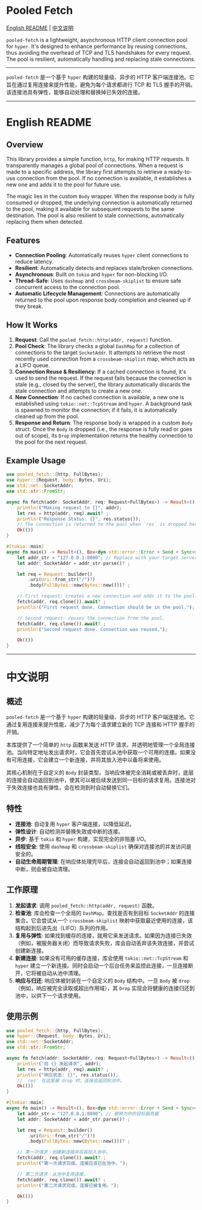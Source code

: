 # Pooled Fetch

[English README](#english-readme) | [中文说明](#中文说明)

`pooled-fetch` is a lightweight, asynchronous HTTP client connection pool for `hyper`. It's designed to enhance performance by reusing connections, thus avoiding the overhead of TCP and TLS handshakes for every request. The pool is resilient, automatically handling and replacing stale connections.

----

`pooled-fetch` 是一个基于 `hyper` 构建的轻量级、异步的 HTTP 客户端连接池。它旨在通过复用连接来提升性能，避免为每个请求都进行 TCP 和 TLS 握手的开销。该连接池具有弹性，能够自动处理和替换掉已失效的连接。

---

# English README

## Overview

This library provides a simple function, `http`, for making HTTP requests. It transparently manages a global pool of connections. When a request is made to a specific address, the library first attempts to retrieve a ready-to-use connection from the pool. If no connection is available, it establishes a new one and adds it to the pool for future use.

The magic lies in the custom `Body` wrapper. When the response body is fully consumed or dropped, the underlying connection is automatically returned to the pool, making it available for subsequent requests to the same destination. The pool is also resilient to stale connections, automatically replacing them when detected.

## Features

- **Connection Pooling**: Automatically reuses `hyper` client connections to reduce latency.
- **Resilient**: Automatically detects and replaces stale/broken connections.
- **Asynchronous**: Built on `tokio` and `hyper` for non-blocking I/O.
- **Thread-Safe**: Uses `dashmap` and `crossbeam-skiplist` to ensure safe concurrent access to the connection pool.
- **Automatic Lifecycle Management**: Connections are automatically returned to the pool upon response body completion and cleaned up if they break.

## How It Works

1.  **Request**: Call the `pooled_fetch::http(addr, request)` function.
2.  **Pool Check**: The library checks a global `DashMap` for a collection of connections to the target `SocketAddr`. It attempts to retrieve the most recently used connection from a `crossbeam-skiplist` map, which acts as a LIFO queue.
3.  **Connection Reuse & Resiliency**: If a cached connection is found, it's used to send the request. If the request fails because the connection is stale (e.g., closed by the server), the library automatically discards the stale connection and attempts to create a new one.
4.  **New Connection**: If no cached connection is available, a new one is established using `tokio::net::TcpStream` and `hyper`. A background task is spawned to monitor the connection; if it fails, it is automatically cleaned up from the pool.
5.  **Response and Return**: The response body is wrapped in a custom `Body` struct. Once the `Body` is dropped (i.e., the response is fully read or goes out of scope), its `Drop` implementation returns the healthy connection to the pool for the next request.

## Example Usage

```rust
use pooled_fetch::{http, FullBytes};
use hyper::{Request, body::Bytes, Uri};
use std::net::SocketAddr;
use std::str::FromStr;

async fn fetch(addr: SocketAddr, req: Request<FullBytes>) -> Result<(), Box<dyn std::error::Error + Send + Sync>> {
    println!("Making request to {}", addr);
    let res = http(addr, req).await? ;
    println!("Response Status: {}", res.status());
    // The connection is returned to the pool when `res` is dropped here.
    Ok(())
}

#[tokio::main]
async fn main() -> Result<(), Box<dyn std::error::Error + Send + Sync>> {
    let addr_str = "127.0.0.1:8080"; // Replace with your target server
    let addr: SocketAddr = addr_str.parse()? ;

    let req = Request::builder()
        .uri(Uri::from_str("/")?)
        .body(FullBytes::new(Bytes::new()))? ;

    // First request: creates a new connection and adds it to the pool.
    fetch(addr, req.clone()).await? ;
    println!("First request done. Connection should be in the pool.");

    // Second request: reuses the connection from the pool.
    fetch(addr, req.clone()).await? ;
    println!("Second request done. Connection was reused.");

    Ok(())
}
```

---

# 中文说明

## 概述

`pooled-fetch` 是一个基于 `hyper` 构建的轻量级、异步的 HTTP 客户端连接池。它通过复用连接来提升性能，减少了为每个请求建立新的 TCP 连接和 HTTP 握手的开销。

本库提供了一个简单的 `http` 函数来发送 HTTP 请求，并透明地管理一个全局连接池。当向特定地址发出请求时，它会首先尝试从池中获取一个可用的连接。如果没有可用连接，它会建立一个新连接，并将其放入池中以备将来使用。

其核心机制在于自定义的 `Body` 封装类型。当响应体被完全消耗或被丢弃时，底层的连接会自动返回到池中，使其可以被后续发送到同一目标的请求复用。连接池对于失效连接也具有弹性，会在检测到时自动替换它们。

## 特性

- **连接池**: 自动复用 `hyper` 客户端连接，以降低延迟。
- **弹性设计**: 自动检测并替换失效或中断的连接。
- **异步**: 基于 `tokio` 和 `hyper` 构建，实现完全的非阻塞 I/O。
- **线程安全**: 使用 `dashmap` 和 `crossbeam-skiplist` 确保对连接池的并发访问是安全的。
- **自动生命周期管理**: 在响应体处理完毕后，连接会自动返回到池中；如果连接中断，则会被自动清理。

## 工作原理

1.  **发起请求**: 调用 `pooled_fetch::http(addr, request)` 函数。
2.  **检查池**: 库会检查一个全局的 `DashMap`，查找是否有到目标 `SocketAddr` 的连接集合。它会尝试从一个 `crossbeam-skiplist` 映射中获取最近使用的连接，该结构起到后进先出（LIFO）队列的作用。
3.  **复用与弹性**: 如果找到缓存的连接，就用它来发送请求。如果因为连接已失效（例如，被服务器关闭）而导致请求失败，库会自动丢弃该失效连接，并尝试创建新连接。
4.  **新建连接**: 如果没有可用的缓存连接，库会使用 `tokio::net::TcpStream` 和 `hyper` 建立一个新连接。同时会启动一个后台任务来监控此连接，一旦连接断开，它将被自动从池中清理。
5.  **响应与归还**: 响应体被封装在一个自定义的 `Body` 结构中。一旦 `Body` 被 `drop`（例如，响应被完全读取或超出作用域），其 `Drop` 实现会将健康的连接归还到池中，以供下一个请求使用。

## 使用示例

```rust
use pooled_fetch::{http, FullBytes};
use hyper::{Request, body::Bytes, Uri};
use std::net::SocketAddr;
use std::str::FromStr;

async fn fetch(addr: SocketAddr, req: Request<FullBytes>) -> Result<(), Box<dyn std::error::Error + Send + Sync>> {
    println!("向 {} 发起请求", addr);
    let res = http(addr, req).await? ;
    println!("响应状态: {}", res.status());
    // `res` 在这里被 drop 时，连接会返回到池中。
    Ok(())
}

#[tokio::main]
async fn main() -> Result<(), Box<dyn std::error::Error + Send + Sync>> {
    let addr_str = "127.0.0.1:8080"; // 替换为你的目标服务器
    let addr: SocketAddr = addr_str.parse()? ;

    let req = Request::builder()
        .uri(Uri::from_str("/")?)
        .body(FullBytes::new(Bytes::new()))? ;

    // 第一次请求：创建新连接并将其加入池中。
    fetch(addr, req.clone()).await? ;
    println!("第一次请求完成。连接应该已在池中。");

    // 第二次请求：从池中复用连接。
    fetch(addr, req.clone()).await? ;
    println!("第二次请求完成。连接已被复用。");

    Ok(())
}
```